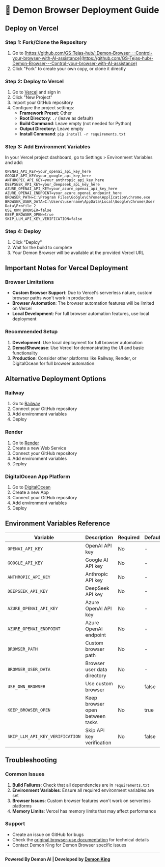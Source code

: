 # 🚀 Demon Browser Deployment Guide

## Deploy on Vercel

### Step 1: Fork/Clone the Repository
1. Go to [https://github.com/GS-Tejas-hub/-Demon-Browser---Control-your-browser-with-AI-assistance](https://github.com/GS-Tejas-hub/-Demon-Browser---Control-your-browser-with-AI-assistance)
2. Click "Fork" to create your own copy, or clone it directly

### Step 2: Deploy to Vercel
1. Go to [Vercel](https://vercel.com) and sign in
2. Click "New Project"
3. Import your GitHub repository
4. Configure the project settings:
   - **Framework Preset**: Other
   - **Root Directory**: `./` (leave as default)
   - **Build Command**: Leave empty (not needed for Python)
   - **Output Directory**: Leave empty
   - **Install Command**: `pip install -r requirements.txt`

### Step 3: Add Environment Variables
In your Vercel project dashboard, go to Settings > Environment Variables and add:

```
OPENAI_API_KEY=your_openai_api_key_here
GOOGLE_API_KEY=your_google_api_key_here
ANTHROPIC_API_KEY=your_anthropic_api_key_here
DEEPSEEK_API_KEY=your_deepseek_api_key_here
AZURE_OPENAI_API_KEY=your_azure_openai_api_key_here
AZURE_OPENAI_ENDPOINT=your_azure_openai_endpoint_here
BROWSER_PATH=C:\Program Files\Google\Chrome\Application\chrome.exe
BROWSER_USER_DATA=C:\Users\username\AppData\Local\Google\Chrome\User Data\Profile 2
USE_OWN_BROWSER=false
KEEP_BROWSER_OPEN=true
SKIP_LLM_API_KEY_VERIFICATION=false
```

### Step 4: Deploy
1. Click "Deploy"
2. Wait for the build to complete
3. Your Demon Browser will be available at the provided Vercel URL

## Important Notes for Vercel Deployment

### Browser Limitations
- **Custom Browser Support**: Due to Vercel's serverless nature, custom browser paths won't work in production
- **Browser Automation**: The browser automation features will be limited on Vercel
- **Local Development**: For full browser automation features, use local deployment

### Recommended Setup
1. **Development**: Use local deployment for full browser automation
2. **Demo/Showcase**: Use Vercel for demonstrating the UI and basic functionality
3. **Production**: Consider other platforms like Railway, Render, or DigitalOcean for full browser automation

## Alternative Deployment Options

### Railway
1. Go to [Railway](https://railway.app)
2. Connect your GitHub repository
3. Add environment variables
4. Deploy

### Render
1. Go to [Render](https://render.com)
2. Create a new Web Service
3. Connect your GitHub repository
4. Add environment variables
5. Deploy

### DigitalOcean App Platform
1. Go to [DigitalOcean](https://digitalocean.com)
2. Create a new App
3. Connect your GitHub repository
4. Add environment variables
5. Deploy

## Environment Variables Reference

| Variable | Description | Required | Default |
|----------|-------------|----------|---------|
| `OPENAI_API_KEY` | OpenAI API key | No | - |
| `GOOGLE_API_KEY` | Google AI API key | No | - |
| `ANTHROPIC_API_KEY` | Anthropic API key | No | - |
| `DEEPSEEK_API_KEY` | DeepSeek API key | No | - |
| `AZURE_OPENAI_API_KEY` | Azure OpenAI API key | No | - |
| `AZURE_OPENAI_ENDPOINT` | Azure OpenAI endpoint | No | - |
| `BROWSER_PATH` | Custom browser path | No | - |
| `BROWSER_USER_DATA` | Browser user data directory | No | - |
| `USE_OWN_BROWSER` | Use custom browser | No | false |
| `KEEP_BROWSER_OPEN` | Keep browser open between tasks | No | true |
| `SKIP_LLM_API_KEY_VERIFICATION` | Skip API key verification | No | false |

## Troubleshooting

### Common Issues
1. **Build Failures**: Check that all dependencies are in `requirements.txt`
2. **Environment Variables**: Ensure all required environment variables are set
3. **Browser Issues**: Custom browser features won't work on serverless platforms
4. **Memory Limits**: Vercel has memory limits that may affect performance

### Support
- Create an issue on GitHub for bugs
- Check the [original browser-use documentation](https://docs.browser-use.com) for technical details
- Contact Demon King for Demon Browser specific issues

---

**Powered By Demon AI | Developed by [Demon King](https://gs-tejas-hub.github.io/Demon-s-Portfolio/)** 